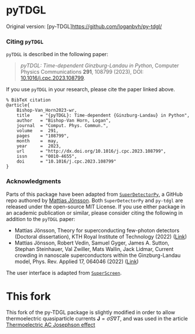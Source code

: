 # pyTDGL
Original version: [py-TDGL]https://github.com/loganbvh/py-tdgl/

### Citing `pyTDGL`

`pyTDGL` is described in the following paper:

>*pyTDGL: Time-dependent Ginzburg-Landau in Python*, Computer Physics Communications **291**, 108799 (2023), DOI: [10.1016/j.cpc.2023.108799](https://doi.org/10.1016/j.cpc.2023.108799).

If you use `pyTDGL` in your research, please cite the paper linked above.

    % BibTeX citation
    @article{
        Bishop-Van_Horn2023-wr,
        title    = "{pyTDGL}: Time-dependent {Ginzburg-Landau} in Python",
        author   = "Bishop-Van Horn, Logan",
        journal  = "Comput. Phys. Commun.",
        volume   =  291,
        pages    = "108799",
        month    =  may,
        year     =  2023,
        url      = "http://dx.doi.org/10.1016/j.cpc.2023.108799",
        issn     = "0010-4655",
        doi      = "10.1016/j.cpc.2023.108799"
    }

### Acknowledgments

Parts of this package have been adapted from [`SuperDetectorPy`](https://github.com/afsa/super-detector-py), a GitHub repo authored by [Mattias Jönsson](https://github.com/afsa). Both `SuperDetectorPy` and `py-tdgl` are released under the open-source MIT License. If you use either package in an academic publication or similar, please consider citing the following in addition to the `pyTDGL` paper:

- Mattias Jönsson, Theory for superconducting few-photon detectors (Doctoral dissertation), KTH Royal Institute of Technology (2022) ([Link](http://urn.kb.se/resolve?urn=urn:nbn:se:kth:diva-312132))
- Mattias Jönsson, Robert Vedin, Samuel Gyger, James A. Sutton, Stephan Steinhauer, Val Zwiller, Mats Wallin, Jack Lidmar, Current crowding in nanoscale superconductors within the Ginzburg-Landau model, Phys. Rev. Applied 17, 064046 (2022) ([Link](https://journals.aps.org/prapplied/abstract/10.1103/PhysRevApplied.17.064046))

The user interface is adapted from [`SuperScreen`](https://github.com/loganbvh/superscreen).

# This fork
This fork of the py-TDGL package is slightly modified in order to allow thermoelectric quasiparticle currents $\mathbf{J} = \sigma S \nabla T$, and was used in the article [Thermoelectric AC Josephson effect](arXiv:)
